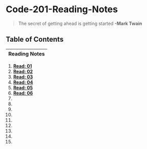 # Code-201-Reading-Notes

> The secret of getting ahead is getting started
  **-Mark Twain**

## Table of Contents

| Reading Notes |
| --- |
1. **[Read: 01](class-01.md)**
2. **[Read: 02](class-02.md)**
3. **[Read: 03](class-03.md)**
4. **[Read: 04](class-04.md)** 
5. **[Read: 05](class-05.md)**
6. **[Read: 06](class-06.md)**
7. 
8. 
9. 
10. 
11. 
12. 
13. 
14. 
15.
